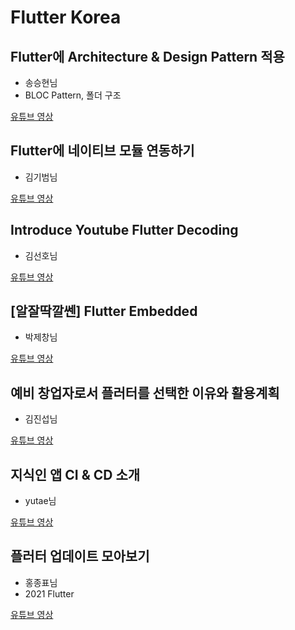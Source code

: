 # Flutter Korea

## Flutter에 Architecture & Design Pattern 적용
- 송승현님
- BLOC Pattern, 폴더 구조

[유튜브 영상](https://www.youtube.com/watch?v=bp9AlSUsS10)

## Flutter에 네이티브 모듈 연동하기
- 김기범님


[유튜브 영상](https://www.youtube.com/watch?v=nIqTfAeYc3Y)

## Introduce Youtube Flutter Decoding
- 김선호님 


[유튜브 영상](https://www.youtube.com/watch?v=W6D1MqqPdXs)

## [알잘딱깔쎈] Flutter Embedded
- 박제창님


[유튜브 영상](https://www.youtube.com/watch?v=jW3pqIpQtQE&t=1s)

## 예비 창업자로서 플러터를 선택한 이유와 활용계획
- 김진섭님 


[유튜브 영상](https://www.youtube.com/watch?v=_WJMcLx6Hoo&t=2s)

## 지식인 앱 CI & CD 소개
- yutae님


[유튜브 영상](https://www.youtube.com/watch?v=XE7arhC6tsc)


## 플러터 업데이트 모아보기
- 홍종표님
- 2021 Flutter 

[유튜브 영상](https://www.youtube.com/watch?v=fhOGL_6XGTg)
